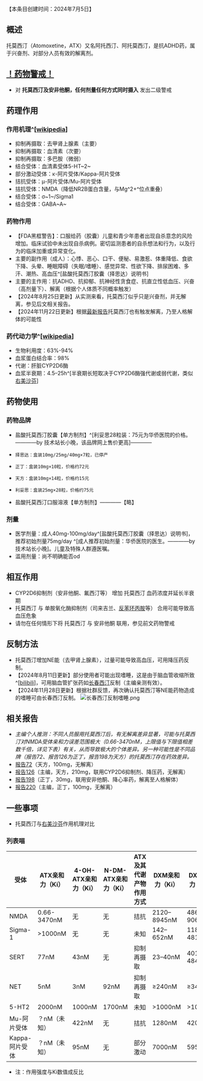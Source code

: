 ﻿【本条目创建时间：2024年7月5日】
## 概述
托莫西汀（Atomoxetine，ATX）又名阿托西汀、阿托莫西汀，是抗ADHD药，属于兴奋剂、对部分人员有效的解离剂。
## [！药物警戒！](/drug/%E8%8D%AF%E7%89%A9%E8%AD%A6%E6%88%92/)
- 对 **托莫西汀及安非他酮，任何剂量任何方式同时摄入** 发出二级警戒
## 药理作用
### 作用机理^[[wikipedia](https://en.wikipedia.org/wiki/Atomoxetine#Pharmacodynamics)]
- 抑制再摄取：去甲肾上腺素（主要）
- 抑制再摄取：血清素（次要）
- 抑制再摄取：多巴胺（微弱）
- 结合受体：血清素受体5-HT~2~
- 部分激动受体：κ-阿片受体/Kappa-阿片受体
- 拮抗受体：μ-阿片受体/Mu-阿片受体
- 拮抗受体：NMDA（降低NR2B蛋白含量，与Mg^2+^位点重叠）
- 结合受体：σ~1~/Sigma1
- 结合受体：GABA~A~
### 药物作用
- 【FDA黑框警告】：口服给药（胶囊）儿童和青少年患者出现自杀意念的风险增加。临床试验中未出现自杀病例。密切监测患者的自杀想法和行为，以及行为的临床加重或异常变化。
- 主要的副作用（成人）：心悸、恶心、口干、便秘、易激惹、体重降低、食欲下降、头晕、睡眠障碍（失眠/嗜睡）、感觉异常、性欲下降、排尿困难、多汗、潮热、高血压^[盐酸托莫西汀胶囊（择思达）说明书]
- 主要的主作用：抗ADHD、抗抑郁、抗神经性贪食症、抗直立性低血压、兴奋（高剂量下）、解离（根据个人体质不同概率触发）
- 【2024年8月25日更新】从实测来看，托莫西汀似乎只是兴奋剂，并无解离，参见后文相关报告。
- 【2024年11月22日更新】根据[最新报告](/report/RP198)托莫西汀也有触发解离，乃至人格解体的可能性
### 药代动力学^[[wikipedia](https://en.wikipedia.org/wiki/Atomoxetine)]
- 生物利用度：63%-94%
- 血浆蛋白结合率：98%
- 代谢：肝脏CYP2D6酶
- 血浆半衰期：4.5–25h^[半衰期长短取决于CYP2D6酶强代谢或弱代谢，类似[右美沙芬](https://overspeed.wiki/drug/DXM/)]
## 药物使用
### 药物品牌
- 盐酸托莫西汀胶囊【单方制剂】^[利妥思28粒装：75元为华侨医院的价格。————by 技术站长小晚，该品牌网上售价更高]————
-     择思达：盒装10mg/25mg/40mg×7粒，已停产
-     正丁：盒装10mg×10粒，价格约72元
-     天方：盒装10mg×14粒，价格约15元
-     利妥思：盒装25mg×28粒，价格约75元
- 盐酸托莫西汀口服溶液【单方制剂】————【略】
### 剂量
- 医学剂量：成人40mg-100mg/day^[盐酸托莫西汀胶囊（择思达）说明书]，推荐初始剂量75mg/day ^[成人推荐初始剂量：华侨医院的医生。————by 技术站长小晚]。儿童及特殊人群遵医嘱。
- 滥用剂量：尚不明确能否od
## 相互作用
- CYP2D6抑制剂（安非他酮、氟西汀等） 增加 托莫西汀 血药浓度并延长半衰期
- 托莫西汀 与 单胺氧化酶抑制剂（司来吉兰、[反苯环丙胺](/drug/TCP)等） 合用可能导致高血压危象
- 请勿在任何情形下将 托莫西汀 与 安非他酮 联用，参见前文药物警戒
## 反制方法
- 托莫西汀增加NE能（去甲肾上腺素），过量可能导致高血压，可用降压药反制。
- 【2024年8月11日更新】部分使用者可能出现嗜睡，这是由于脑血管收缩所致^[[bilibili](https://www.bilibili.com/video/BV1vsYee8Egb/)]，可用脑血管扩张药如[长春西汀](/drug/长春西汀)反制（主编亲测有效）。
- 【2024年11月28日更新】根据社群反馈，再次确认托莫西汀等NE能药物造成的嗜睡可由长春西汀反制。
![长春西汀反制嗜睡.png](/imgs/长春西汀反制嗜睡.png)
## 相关报告
- *主编个人推测：不同人员服用托莫西汀后，有无解离差异显著，可能与托莫西汀对NMDA受体亲和力误差范围极大（0.66-3470nM，上限值与下限值相差数千倍，详见下表）有关，从而导致极大的个体差异。另一种可能性是不同品牌（报告72、报告126为正丁，报告198为天方）的托莫西汀存在药效差异。*
- [报告72](https://overspeed.wiki/report/RP072/)（天方，100mg，无解离）
- [报告126](https://overspeed.wiki/report/RP126/)（主编，天方，210mg，联用CYP2D6抑制剂、降压药，无解离）
- [报告198](/report/RP198)（正丁，30mg，联用安非他酮、降心率药，解离至人格解体）
- [报告220](/report/RP220)（主编，正丁，100mg，无解离）
## 一些事项
- 托莫西汀与[右美沙芬](/drug/DXM/)作用机理对比
### 列表喵
| 受体 | ATX亲和力（Ki） | 4-OH-ATX亲和力（Ki）|N-DM-ATX亲和力（Ki）|ATX及其代谢产物作用方式| DXM亲和力（Ki） | DXO亲和力（Ki）|DXM及其代谢产物作用方式|
|---- |---- |---- |---- |---- |---- |---- |---- |
|NMDA|0.66-3470nM|无|无|拮抗|2120–8945nM|486–906nM|拮抗|
|Sigma-1|>1000nM|无|无|未知|142–652nM|118–481nM|激动|
|SERT|77nM|43nM|无|抑制再摄取|23–40nM|401-484nM|抑制再摄取|
|NET|5nM|3nM|92nM|抑制再摄取|≥240nM|≥340nM|抑制再摄取|
|5-HT2|2000nM|1000nM|1700nM|未知|>1000nM|>1000nM|未知|
|Mu-阿片受体|？nM（未知）|422nM|无|拮抗|1280nM|420nM|激动|
|Kappa-阿片受体|？nM（未知）|95nM|无|部分激动|7000nM|5950nM|激动|
- 注：作用强度与Ki数值成反比


